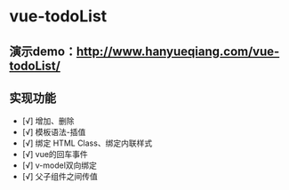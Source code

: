 # vue-todoList
## 演示demo：http://www.hanyueqiang.com/vue-todoList/
## 实现功能
- [√] 增加、删除
- [√] 模板语法-插值
- [√] 绑定 HTML Class、绑定内联样式
- [√] vue的回车事件
- [√] v-model双向绑定
- [√] 父子组件之间传值
